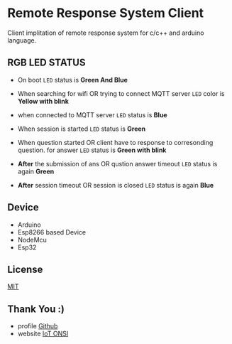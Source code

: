 # Remote Response System Client
Client implitation of remote response system for c/c++ and arduino language.

RGB LED STATUS
--------------
- On boot  `LED` status is **Green And Blue**

- When searching for wifi OR trying to connect MQTT server `LED` color is **Yellow with blink**

- when connected to MQTT server `LED` status is **Blue**

- When session is started `LED` status is **Green**

- When question started OR client have to response to corresonding question. for answer `LED` status is **Green with blink**

- __After__ the submission of ans OR qustion answer timeout `LED` status is again **Green**

- __After__ session timeout OR session is closed `LED` status is again **Blue**

Device
------
- Arduino
- Esp8266 based Device
- NodeMcu
- Esp32

License
--------
[MIT](https://choosealicense.com/licenses/mit/)

## Thank You :) 
- profile [Github](https://github.com/insantoshmahto)  
- website [IoT ONSI](https://iot.onsi.in)
